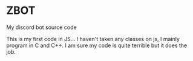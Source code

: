 # ZBOT
My discord bot source code

This is my first code in JS... I haven't taken any classes on js, I mainly program in C and C++.
I am sure my code is quite terrible but it does the job.

